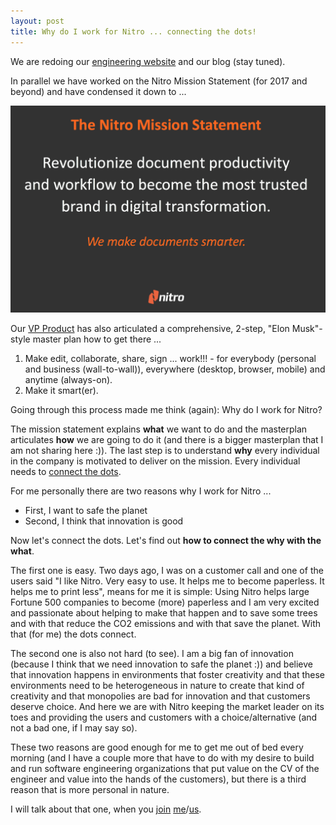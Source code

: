 ```yaml
---
layout: post
title: Why do I work for Nitro ... connecting the dots!
---
```

We are redoing our [engineering website](https://engineering.gonitro.com) and our blog (stay tuned).

In parallel we have worked on the Nitro Mission Statement (for 2017 and beyond) and have condensed it down to ...

![Nitro Mission Statement](/images/2016-11-11_mission/mission.png)

Our [VP Product](https://www.gonitro.com/about/team) has also articulated a comprehensive, 2-step, "Elon Musk"-style master plan how to get there ...

1. Make edit, collaborate, share, sign ... work!!! - for everybody (personal and business (wall-to-wall)), everywhere (desktop, browser, mobile) and anytime (always-on).
1. Make it smart(er).

Going through this process made me think (again): Why do I work for Nitro?

The mission statement explains **what** we want to do and the masterplan articulates **how** we are going to do it (and there is a bigger masterplan that I am not sharing here :)). The last step is to understand **why** every individual in the company is motivated to deliver on the mission. Every individual needs to [connect the dots](http://www.tritsch.org/reveal-the-power/why.html).

For me personally there are two reasons why I work for Nitro ...

* First, I want to safe the planet
* Second, I think that innovation is good

Now let's connect the dots. Let's find out **how to connect the why with the what**.

The first one is easy. Two days ago, I was on a customer call and one of the users said "I like Nitro. Very easy to use. It helps me to become paperless. It helps me to print less", means for me it is simple: Using Nitro helps large Fortune 500 companies to become (more) paperless and I am very excited and passionate about helping to make that happen and to save some trees and with that reduce the CO2 emissions and with that save the planet. With that (for me) the dots connect.

The second one is also not hard (to see). I am a big fan of innovation (because I think that we need innovation to safe the planet :)) and believe that innovation happens in environments that foster creativity and that these environments need to be heterogeneous in nature to create that kind of creativity and that monopolies are bad for innovation and that customers deserve choice. And here we are with Nitro keeping the market leader on its toes and providing the users and customers with a choice/alternative (and not a bad one, if I may say so).

These two reasons are good enough for me to get me out of bed every morning (and I have a couple more that have to do with my desire to build and run software engineering organizations that put value on the CV of the engineer and value into the hands of the customers), but there is a third reason that is more personal in nature.

I will talk about that one, when you [join](https://www.gonitro.com/about/jobs) [me](http://www.tritsch.org/about)/[us](https://engineering.gonitro.com).
